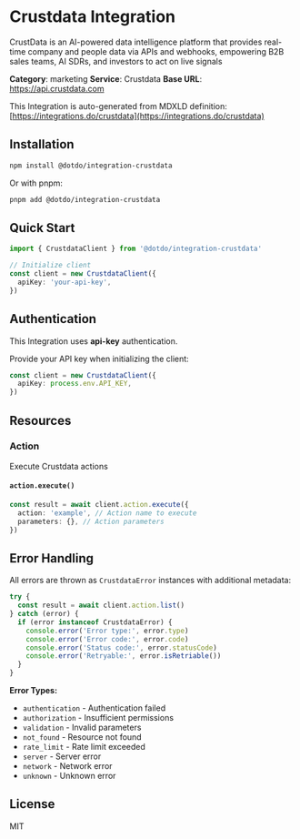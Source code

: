 # Crustdata Integration

CrustData is an AI-powered data intelligence platform that provides real-time company and people data via APIs and webhooks, empowering B2B sales teams, AI SDRs, and investors to act on live signals

**Category**: marketing
**Service**: Crustdata
**Base URL**: https://api.crustdata.com

This Integration is auto-generated from MDXLD definition: [https://integrations.do/crustdata](https://integrations.do/crustdata)

## Installation

```bash
npm install @dotdo/integration-crustdata
```

Or with pnpm:

```bash
pnpm add @dotdo/integration-crustdata
```

## Quick Start

```typescript
import { CrustdataClient } from '@dotdo/integration-crustdata'

// Initialize client
const client = new CrustdataClient({
  apiKey: 'your-api-key',
})
```

## Authentication

This Integration uses **api-key** authentication.

Provide your API key when initializing the client:

```typescript
const client = new CrustdataClient({
  apiKey: process.env.API_KEY,
})
```

## Resources

### Action

Execute Crustdata actions

#### `action.execute()`

```typescript
const result = await client.action.execute({
  action: 'example', // Action name to execute
  parameters: {}, // Action parameters
})
```

## Error Handling

All errors are thrown as `CrustdataError` instances with additional metadata:

```typescript
try {
  const result = await client.action.list()
} catch (error) {
  if (error instanceof CrustdataError) {
    console.error('Error type:', error.type)
    console.error('Error code:', error.code)
    console.error('Status code:', error.statusCode)
    console.error('Retryable:', error.isRetriable())
  }
}
```

**Error Types:**

- `authentication` - Authentication failed
- `authorization` - Insufficient permissions
- `validation` - Invalid parameters
- `not_found` - Resource not found
- `rate_limit` - Rate limit exceeded
- `server` - Server error
- `network` - Network error
- `unknown` - Unknown error

## License

MIT
